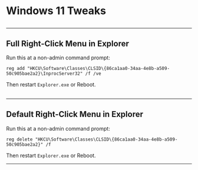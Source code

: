 # Windows 11 Tweaks

  

## 

* * *

## Full Right-Click Menu in Explorer

Run this at a non-admin command prompt:

```
reg add "HKCU\Software\Classes\CLSID\{86ca1aa0-34aa-4e8b-a509-50c905bae2a2}\InprocServer32" /f /ve

```

  

Then restart `Explorer.exe` or Reboot.

  

## 

* * *

## Default Right-Click Menu in Explorer

Run this at a non-admin command prompt:  

```
reg delete "HKCU\Software\Classes\CLSID\{86ca1aa0-34aa-4e8b-a509-50c905bae2a2}" /f

```

  

Then restart `Explorer.exe` or Reboot.  

  

* * *